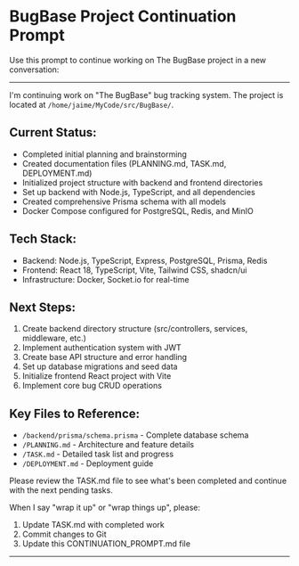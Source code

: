 # BugBase Project Continuation Prompt

Use this prompt to continue working on The BugBase project in a new conversation:

---

I'm continuing work on "The BugBase" bug tracking system. The project is located at `/home/jaime/MyCode/src/BugBase/`.

## Current Status:
- Completed initial planning and brainstorming
- Created documentation files (PLANNING.md, TASK.md, DEPLOYMENT.md)
- Initialized project structure with backend and frontend directories
- Set up backend with Node.js, TypeScript, and all dependencies
- Created comprehensive Prisma schema with all models
- Docker Compose configured for PostgreSQL, Redis, and MinIO

## Tech Stack:
- Backend: Node.js, TypeScript, Express, PostgreSQL, Prisma, Redis
- Frontend: React 18, TypeScript, Vite, Tailwind CSS, shadcn/ui
- Infrastructure: Docker, Socket.io for real-time

## Next Steps:
1. Create backend directory structure (src/controllers, services, middleware, etc.)
2. Implement authentication system with JWT
3. Create base API structure and error handling
4. Set up database migrations and seed data
5. Initialize frontend React project with Vite
6. Implement core bug CRUD operations

## Key Files to Reference:
- `/backend/prisma/schema.prisma` - Complete database schema
- `/PLANNING.md` - Architecture and feature details
- `/TASK.md` - Detailed task list and progress
- `/DEPLOYMENT.md` - Deployment guide

Please review the TASK.md file to see what's been completed and continue with the next pending tasks.

When I say "wrap it up" or "wrap things up", please:
1. Update TASK.md with completed work
2. Commit changes to Git
3. Update this CONTINUATION_PROMPT.md file

---